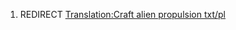 1.  REDIRECT [Translation:Craft alien propulsion
    txt/pl](Translation:Craft_alien_propulsion_txt/pl "wikilink")